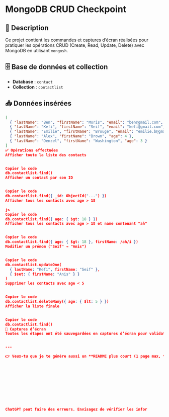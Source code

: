 # MongoDB CRUD Checkpoint

## 📌 Description
Ce projet contient les commandes et captures d’écran réalisées pour pratiquer les opérations CRUD (Create, Read, Update, Delete) avec MongoDB en utilisant `mongosh`.

## 🗄️ Base de données et collection
- **Database** : `contact`
- **Collection** : `contactlist`

## 📥 Données insérées
```json
[
  { "lastName": "Ben", "firstName": "Moris", "email": "ben@gmail.com", "age": 26 },
  { "lastName": "Kefi", "firstName": "Seif", "email": "kefi@gmail.com", "age": 15 },
  { "lastName": "Emilie", "firstName": "Brouge", "email": "emilie.b@gmail.com", "age": 40 },
  { "lastName": "Alex", "firstName": "Brown", "age": 4 },
  { "lastName": "Denzel", "firstName": "Washington", "age": 3 }
]
✅ Opérations effectuées
Afficher toute la liste des contacts


Copier le code
db.contactlist.find()
Afficher un contact par son ID


Copier le code
db.contactlist.find({ _id: ObjectId("...") })
Afficher tous les contacts avec age > 18

js
Copier le code
db.contactlist.find({ age: { $gt: 18 } })
Afficher tous les contacts avec age > 18 et name contenant "ah"


Copier le code
db.contactlist.find({ age: { $gt: 18 }, firstName: /ah/i })
Modifier un prénom ("Seif" → "Anis")


Copier le code
db.contactlist.updateOne(
  { lastName: "Kefi", firstName: "Seif" },
  { $set: { firstName: "Anis" } }
)
Supprimer les contacts avec age < 5


Copier le code
db.contactlist.deleteMany({ age: { $lt: 5 } })
Afficher la liste finale


Copier le code
db.contactlist.find()
📸 Captures d’écran
Toutes les étapes ont été sauvegardées en captures d’écran pour validation.


---

👉 Veux-tu que je te génère aussi un **README plus court (1 page max, type rapport PDF)** que tu peux donner directement comme rendu avec tes screenshots ?











ChatGPT peut faire des erreurs. Envisagez de vérifier les infor
